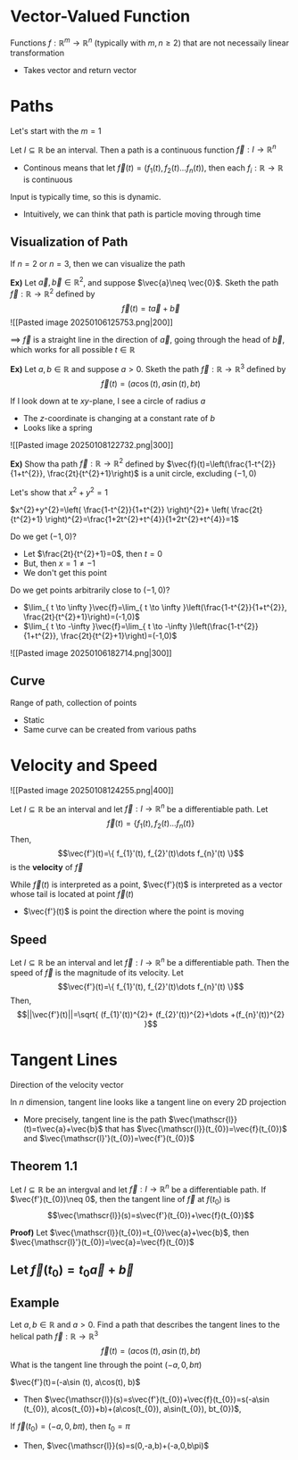 # Vector-Valued Function
Functions $f:\mathbb{R}^{m}\to\mathbb{R}^{n}$ (typically with $m,n\geq2$) that are not necessaily linear transformation
- Takes vector and return vector

# Paths
Let's start with the $m=1$

Let $I\subseteq\mathbb{R}$ be an interval. Then a path is a continuous function $\vec{f}:I\to\mathbb{R}^{n}$
- Continous means that let $\vec{f}(t)=(f_{1}(t), f_{2}(t)\dots f_{n}(t))$, then each $f_{i}:\mathbb{R}\to\mathbb{R}$ is continuous 

Input is typically time, so this is dynamic.
- Intuitively, we can think that path is particle moving through time

## Visualization of Path
If $n=2$ or $n=3$, then we can visualize the path

**Ex)**
Let $\vec{a}, \vec{b}\in\mathbb{R}^{2}$, and suppose $\vec{a}\neq \vec{0}$. Sketh the path $\vec{f}:\mathbb{R}\to\mathbb{R}^{2}$ defined by
$$\vec{f}(t)=t\vec{a}+\vec{b}$$
![[Pasted image 20250106125753.png|200]]

$\implies$ $\vec{f}$ is a straight line in the direction of $\vec{a}$, going through the head of $\vec{b}$, which works for all possible $t\in\mathbb{R}$

**Ex)**
Let $a,b\in\mathbb{R}$ and suppose $a>0$. Sketh the path $\vec{f}:\mathbb{R}\to\mathbb{R}^{3}$ defined by
$$\vec{f}(t)=(a\cos(t), a\sin(t), bt)$$

If I look down at te $xy$-plane, I see a circle of radius $a$
- The $z$-coordinate is changing at a constant rate of $b$
- Looks like a spring

![[Pasted image 20250108122732.png|300]]

**Ex)**
Show tha path $\vec{f}:\mathbb{R}\to\mathbb{R}^{2}$ defined by $\vec{f}(t)=\left(\frac{1-t^{2}}{1+t^{2}}, \frac{2t}{t^{2}+1}\right)$ is a unit circle, excluding $(-1,0)$

Let's show that $x^{2}+y^{2}=1$

$x^{2}+y^{2}=\left( \frac{1-t^{2}}{1+t^{2}} \right)^{2}+ \left( \frac{2t}{t^{2}+1} \right)^{2}=\frac{1+2t^{2}+t^{4}}{1+2t^{2}+t^{4}}=1$

Do we get $(-1,0)$?
- Let $\frac{2t}{t^{2}+1}=0$, then $t=0$
- But, then $x=1\neq-1$
- We don't get this point

Do we get points arbitrarily close to $(-1,0)$?
- $\lim_{ t \to \infty }\vec{f}=\lim_{ t \to \infty }\left(\frac{1-t^{2}}{1+t^{2}}, \frac{2t}{t^{2}+1}\right)=(-1,0)$
- $\lim_{ t \to -\infty }\vec{f}=\lim_{ t \to -\infty }\left(\frac{1-t^{2}}{1+t^{2}}, \frac{2t}{t^{2}+1}\right)=(-1,0)$

![[Pasted image 20250106182714.png|300]]

## Curve
Range of path, collection of points
- Static
- Same curve can be created from various paths

# Velocity and Speed
![[Pasted image 20250108124255.png|400]]

Let $I\subseteq\mathbb{R}$ be an interval and let $\vec{f}:I\to\mathbb{R}^{n}$ be a differentiable path. Let
$$\vec{f}(t)=\{ f_{1}(t), f_{2}(t)\dots f_{n}(t) \}$$
Then, 
$$\vec{f'}(t)=\{ f_{1}'(t), f_{2}'(t)\dots f_{n}'(t) \}$$
is the **velocity** of $\vec{f}$

While $\vec{f}(t)$ is interpreted as a point, $\vec{f'}(t)$ is interpreted as a vector whose tail is located at point $\vec{f}(t)$
- $\vec{f'}(t)$ is point the direction where the point is moving

## Speed
Let $I\subseteq\mathbb{R}$ be an interval and let $\vec{f}:I\to\mathbb{R}^{n}$ be a differentiable path. Then the speed of $\vec{f}$ is the magnitude of its velocity. Let
$$\vec{f'}(t)=\{ f_{1}'(t), f_{2}'(t)\dots f_{n}'(t) \}$$
Then, 
$$||\vec{f'}(t)||=\sqrt{ (f_{1}'(t))^{2}+ (f_{2}'(t))^{2}+\dots +(f_{n}'(t))^{2} }$$

# Tangent Lines
Direction of the velocity vector

In $n$ dimension, tangent line looks like a tangent line on every 2D projection
- More precisely, tangent line is the path $\vec{\mathscr{l}}(t)=t\vec{a}+\vec{b}$ that has $\vec{\mathscr{l}}(t_{0})=\vec{f}(t_{0})$ and $\vec{\mathscr{l}'}(t_{0})=\vec{f'}(t_{0})$

## Theorem 1.1
Let $I\subseteq\mathbb{R}$ be an intergval and let $\vec{f}:I\to\mathbb{R}^{n}$ be a differentiable path. If $\vec{f'}(t_{0})\neq 0$, then the tangent line of $\vec{f}$ at $f(t_{0})$ is
$$\vec{\mathscr{l}}(s)=s\vec{f'}(t_{0})+\vec{f}(t_{0})$$

**Proof)**
Let $\vec{\mathscr{l}}(t_{0})=t_{0}\vec{a}+\vec{b}$, then $\vec{\mathscr{l}'}(t_{0})=\vec{a}=\vec{f}(t_{0})$

Let $\vec{f}(t_{0})=t_{0}\vec{a}+\vec{b}$
- 

## Example
Let $a,b\in\mathbb{R}$ and $a>0$. Find a path that describes the tangent lines to the helical path $\vec{f}:\mathbb{R}\to\mathbb{R}^{3}$
$$\vec{f}(t)=(a\cos(t), a\sin(t), bt)$$
What is the tangent line through the point $(-a, 0, b\pi)$

$\vec{f'}(t)=(-a\sin (t), a\cos(t), b)$
- Then $\vec{\mathscr{l}}(s)=s\vec{f'}(t_{0})+\vec{f}(t_{0})=s(-a\sin (t_{0}), a\cos(t_{0})+b)+(a\cos(t_{0}), a\sin(t_{0}), bt_{0})$,

If $\vec{f}(t_{0})=(-a, 0, b\pi)$, then $t_{0}=\pi$
- Then, $\vec{\mathscr{l}}(s)=s(0,-a,b)+(-a,0,b\pi)$

